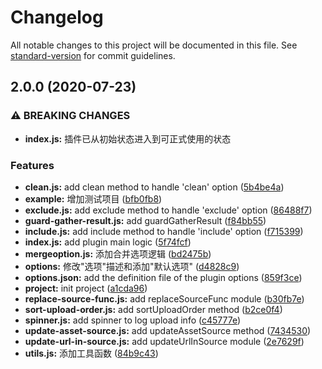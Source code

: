# Changelog

All notable changes to this project will be documented in this file. See [standard-version](https://github.com/conventional-changelog/standard-version) for commit guidelines.

## 2.0.0 (2020-07-23)


### ⚠ BREAKING CHANGES

* **index.js:** 插件已从初始状态进入到可正式使用的状态

### Features

* **clean.js:** add clean method to handle 'clean' option ([5b4be4a](https://github.com/lkangd/upload-webpack-plugin/commit/5b4be4ac842759e9e404df0f8401ce4287f3ea03))
* **example:** 增加测试项目 ([bfb0fb8](https://github.com/lkangd/upload-webpack-plugin/commit/bfb0fb8f152a85f2cbd0dc560aecbb1250411c2f))
* **exclude.js:** add exclude method to handle 'exclude' option ([86488f7](https://github.com/lkangd/upload-webpack-plugin/commit/86488f77afd1aa45c1dc210fefba515a655b0460))
* **guard-gather-result.js:** add guardGatherResult ([f84bb55](https://github.com/lkangd/upload-webpack-plugin/commit/f84bb55ae2e683a5383b867ed7deecfa62af3ee7))
* **include.js:** add include method to handle 'include' option ([f715399](https://github.com/lkangd/upload-webpack-plugin/commit/f7153993a3d12cd2e519977dc35a0323f6a16a98))
* **index.js:** add plugin main logic ([5f74fcf](https://github.com/lkangd/upload-webpack-plugin/commit/5f74fcfe3606f33126fc5d927507e877a0efbef0))
* **mergeoption.js:** 添加合并选项逻辑 ([bd2475b](https://github.com/lkangd/upload-webpack-plugin/commit/bd2475b6778f8dc9d7d5f65c8de61ef3e7d793e1))
* **options:** 修改"选项"描述和添加"默认选项" ([d4828c9](https://github.com/lkangd/upload-webpack-plugin/commit/d4828c95db5b7788c0e1ea6d4ba6ee57b6bda90d))
* **options.json:** add the definition file of the plugin options ([859f3ce](https://github.com/lkangd/upload-webpack-plugin/commit/859f3ce74e42b1a4fdc835aa49b41df0d7b6a2ba))
* **project:** init project ([a1cda96](https://github.com/lkangd/upload-webpack-plugin/commit/a1cda967244a7cb5a2b90b586853c96093cbb4a7))
* **replace-source-func.js:** add replaceSourceFunc module ([b30fb7e](https://github.com/lkangd/upload-webpack-plugin/commit/b30fb7e5423524e71804dc62c3e632fa49efdbfe))
* **sort-upload-order.js:** add sortUploadOrder method ([b2ce0f4](https://github.com/lkangd/upload-webpack-plugin/commit/b2ce0f40e2b46eb9945d2e4bee03ce18b04f6e9e))
* **spinner.js:** add spinner to log upload info ([c45777e](https://github.com/lkangd/upload-webpack-plugin/commit/c45777e671c633ce06abd517c8d4948a22ab1d48))
* **update-asset-source.js:** add updateAssetSource method ([7434530](https://github.com/lkangd/upload-webpack-plugin/commit/7434530a2916dbfece5995c455d2fc6c8e5e51b9))
* **update-url-in-source.js:** add updateUrlInSource module ([2e7629f](https://github.com/lkangd/upload-webpack-plugin/commit/2e7629f16db1bdd00c94e126daacd7537ee51609))
* **utils.js:** 添加工具函数 ([84b9c43](https://github.com/lkangd/upload-webpack-plugin/commit/84b9c43468b7fd4c3c1353075a9b85d9b94b8350))

